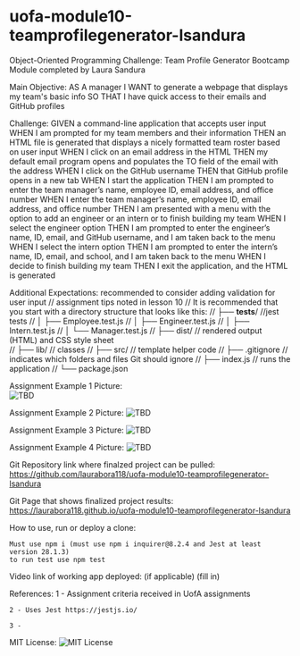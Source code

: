 # uofa-module10-teamprofilegenerator-lsandura
Object-Oriented Programming Challenge: Team Profile Generator Bootcamp Module completed by Laura Sandura

Main Objective: 
AS A manager
I WANT to generate a webpage that displays my team's basic info
SO THAT I have quick access to their emails and GitHub profiles

Challenge: 
GIVEN a command-line application that accepts user input
WHEN I am prompted for my team members and their information
THEN an HTML file is generated that displays a nicely formatted team roster based on user input
WHEN I click on an email address in the HTML
THEN my default email program opens and populates the TO field of the email with the address
WHEN I click on the GitHub username
THEN that GitHub profile opens in a new tab
WHEN I start the application
THEN I am prompted to enter the team manager’s name, employee ID, email address, and office number
WHEN I enter the team manager’s name, employee ID, email address, and office number
THEN I am presented with a menu with the option to add an engineer or an intern or to finish building my team
WHEN I select the engineer option
THEN I am prompted to enter the engineer’s name, ID, email, and GitHub username, and I am taken back to the menu
WHEN I select the intern option
THEN I am prompted to enter the intern’s name, ID, email, and school, and I am taken back to the menu
WHEN I decide to finish building my team
THEN I exit the application, and the HTML is generated

Additional Expectations:
    recommended to consider adding validation for user input
    // assignment tips noted in lesson 10
    // It is recommended that you start with a directory structure that looks like this:
    // ├── __tests__/             //jest tests
    // │   ├── Employee.test.js
    // │   ├── Engineer.test.js
    // │   ├── Intern.test.js
    // │   └── Manager.test.js
    // ├── dist/                  // rendered output (HTML) and CSS style sheet      
    // ├── lib/                   // classes
    // ├── src/                   // template helper code 
    // ├── .gitignore             // indicates which folders and files Git should ignore
    // ├── index.js               // runs the application
    // └── package.json           


Assignment Example 1 Picture:    
    ![TBD](public/assets/website1.jpg)

Assignment Example 2 Picture:
    ![TBD](public/assets/website2.jpg)

Assignment Example 3 Picture:
    ![TBD](public/assets/website3.jpg)

Assignment Example 4 Picture:
    ![TBD](public/assets/website4.jpg)

Git Repository link where finalzed project can be pulled:
    https://github.com/laurabora118/uofa-module10-teamprofilegenerator-lsandura


Git Page that shows finalized project results:
    https://laurabora118.github.io/uofa-module10-teamprofilegenerator-lsandura


How to use, run or deploy a clone:

    Must use npm i (must use npm i inquirer@8.2.4 and Jest at least version 28.1.3)
    to run test use npm test


Video link of working app deployed: (if applicable)
    (fill in)


References:
    1 - Assignment criteria received in UofA assignments

    2 - Uses Jest https://jestjs.io/

    3 -

MIT License: 
    ![MIT License](assets/mitlicense.jpg)

    